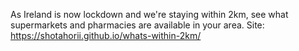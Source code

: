 As Ireland is now lockdown and we're staying within 2km, see what supermarkets and pharmacies are available in your area.
Site: https://shotahorii.github.io/whats-within-2km/
